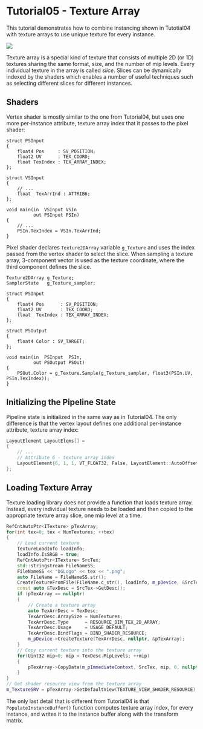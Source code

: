 # Tutorial05 - Texture Array

This tutorial demonstrates how to combine instancing shown in Tutotial04 with texture arrays to 
use unique texture for every instance.

![](Animation_Large.gif)

Texture array is a special kind of texture that consists of multiple 2D (or 1D) textures sharing the same
format, size, and the number of mip levels. Every individual texture in the array is called *slice*. Slices can
be dynamically indexed by the shaders which enables a number of useful techniques such as selecting different slices 
for different instances.

## Shaders

Vertex shader is mostly similar to the one from Tutorial04, but uses one more per-instance attribute, texture
array index that it passes to the pixel shader:

```hlsl
struct PSInput 
{ 
    float4 Pos     : SV_POSITION; 
    float2 UV      : TEX_COORD; 
    float TexIndex : TEX_ARRAY_INDEX;
};

struct VSInput
{
    // ...
    float  TexArrInd : ATTRIB6;
};

void main(in  VSInput VSIn
          out PSInput PSIn) 
{
    // ...
    PSIn.TexIndex = VSIn.TexArrInd;
}
```

Pixel shader declares `Texture2DArray` variable `g_Texture` and uses the index passed from the
vertex shader to select the slice. When sampling a texture array, 3-component vector is used as the texture
coordinate, where the third component defines the slice.

```hlsl
Texture2DArray g_Texture;
SamplerState   g_Texture_sampler;

struct PSInput 
{ 
    float4 Pos      : SV_POSITION; 
    float2 UV       : TEX_COORD; 
    float  TexIndex : TEX_ARRAY_INDEX;
};

struct PSOutput
{
    float4 Color : SV_TARGET;
};

void main(in  PSInput  PSIn,
          out PSOutput PSOut)
{
    PSOut.Color = g_Texture.Sample(g_Texture_sampler, float3(PSIn.UV, PSIn.TexIndex)); 
}
```

## Initializing the Pipeline State

Pipeline state is initialized in the same way as in Tutorial04. The only difference is that the vertex layout
defines one additional per-instance attribute, texture array index:

```cpp
LayoutElement LayoutElems[] =
{
    // ...
    // Attribute 6 - texture array index
    LayoutElement{6, 1, 1, VT_FLOAT32, False, LayoutElement::AutoOffset, LayoutElement::AutoStride, LayoutElement::FREQUENCY_PER_INSTANCE},
};
```

## Loading Texture Array

Texture loading library does not provide a function that loads texture array.
Instead, every individual texture needs to be loaded and then copied to the 
appropriate texture array slice, one mip level at a time.

```cpp
RefCntAutoPtr<ITexture> pTexArray;
for(int tex=0; tex < NumTextures; ++tex)
{
    // Load current texture
    TextureLoadInfo loadInfo;
    loadInfo.IsSRGB = true;
    RefCntAutoPtr<ITexture> SrcTex;
    std::stringstream FileNameSS;
    FileNameSS << "DGLogo" << tex << ".png";
    auto FileName = FileNameSS.str();
    CreateTextureFromFile(FileName.c_str(), loadInfo, m_pDevice, &SrcTex);
    const auto &TexDesc = SrcTex->GetDesc();
    if (pTexArray == nullptr)
    {
        // Create a texture array
        auto TexArrDesc = TexDesc;
        TexArrDesc.ArraySize = NumTextures;
        TexArrDesc.Type      = RESOURCE_DIM_TEX_2D_ARRAY;
        TexArrDesc.Usage     = USAGE_DEFAULT;
        TexArrDesc.BindFlags = BIND_SHADER_RESOURCE;
        m_pDevice->CreateTexture(TexArrDesc, nullptr, &pTexArray);
    }
    // Copy current texture into the texture array
    for(Uint32 mip=0; mip < TexDesc.MipLevels; ++mip)
    {
        pTexArray->CopyData(m_pImmediateContext, SrcTex, mip, 0, nullptr, mip, tex, 0, 0, 0);
    }
}
// Get shader resource view from the texture array
m_TextureSRV = pTexArray->GetDefaultView(TEXTURE_VIEW_SHADER_RESOURCE);
```


The only last detail that is different from Tutorial04 is that `PopulateInstanceBuffer()` function computes
texture array index, for every instance, and writes it to the instance buffer along with the transform matrix.
